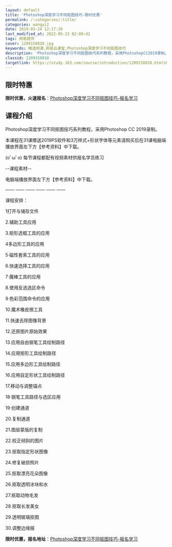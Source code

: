 ```yaml
---
layout: default
title: 'Photoshop深度学习不同抠图技巧-限时优惠'
permalink: /:categories/:title/
categories: wangyi2
date: 2019-03-24 12:17:29
last_modified_at: 2022-05-23 02:09:42
tags: 网易提供
cover: 1209158810.jpg
keywords: 精选网课,网易云课堂,Photoshop深度学习不同抠图技巧
description: 'Photoshop深度学习不同抠图技巧系列教程，采用PhotoshopCC2019录制。本课程在31课赠送2019PS软'
classid: 1209158810
targetlink: https://study.163.com/course/introduction/1209158810.htm?share=1&shareId=1025206652&utm_campaign=share&utm_medium=iphoneShare&utm_source=&utm_u=1025206652
---
```


## 限时特惠

**限时优惠，火速报名**：[Photoshop深度学习不同抠图技巧-报名学习](https://study.163.com/course/introduction/1209158810.htm?share=1&shareId=1025206652&utm_campaign=share&utm_medium=iphoneShare&utm_source=&utm_u=1025206652)

## 课程介绍

Photoshop深度学习不同抠图技巧系列教程，采用Photoshop CC 2019录制。



本课程在31课赠送2019PS软件和3万样式+形状字体等元素请购买后在31课电脑端播放界面左下方【参考资料】中下载。



(oﾟωﾟo)   每节课程都配有视频素材供报名学员练习



--课程素材--

电脑端播放界面左下方【参考资料】中下载。

—— —— —— —— —— ——

课程安排：

1打开与储存文件

2.辅助工具应用

3.矩形选框工具的应用

4多边形工具的应用

5·磁性套索工具的应用

6.快速选择工具的应用

7·魔棒工具的应用

8.使用反选选区命令

9·色彩范围命令的应用

10.魔术橡皮擦工具

11.快速去除图像背景

12.还原图片原始效果

13.应用自由钢笔工具绘制路径

14.应用矩形工具绘制路径

15.应用多边形工具绘制路径

16.应用自定形状工具绘制路径

17.移动与调整锚点

18·钢笔工具路径与选区应用

19·创建通道

20.复制通道

21.图层蒙版的复制

22.校正倾斜的图片

23.抠取指定形状图像

24.修复破损照片

25.抠取漂亮花朵图像

26.抠取透明冰块和水

27.抠取动物毛发

28.抠取长发美女

29.透明玻璃抠图

30.调整边缘报

**限时优惠，报名地址**：[Photoshop深度学习不同抠图技巧-报名学习](https://study.163.com/course/introduction/1209158810.htm?share=1&shareId=1025206652&utm_campaign=share&utm_medium=iphoneShare&utm_source=&utm_u=1025206652)

